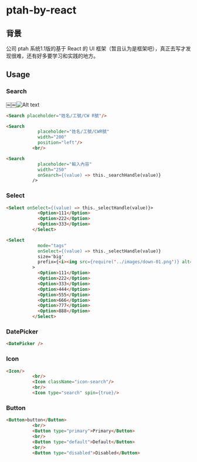 # ptah-by-react

## 背景

公司 ptah 系统1.1版的基于 React 的 UI 框架（暂且认为是框架吧），真正去写才发现很难，还有好多要学习和实践的地方。

## Usage

### Search

￼￼![Alt text](https://github.com/Caleboy/ptah-by-react/new/master/)

```html
<Search placeholder="姓名/工號/CW￼R號"/>
```

```html
<Search
            placeholder="姓名/工號/CWR號"
            width="200"
            position="left"/>
          <br/>
```

```html
<Search
            placeholder="輸入內容"
            width="250"
            onSearch={(value) => this._searchHandle(value)}
          />
```

### Select

```html
<Select onSelect={(value) => this._selectHandle(value)}>
            <Option>111</Option>
            <Option>222</Option>
            <Option>333</Option>
          </Select>
```

```html
<Select
            mode="tags"
            onSelect={(value) => this._selectHandle(value)}
            size='big'
            prefix={<i><img src={require('../images/down-01.png')} alt=""/></i>}
          >
            <Option>111</Option>
            <Option>222</Option>
            <Option>333</Option>
            <Option>444</Option>
            <Option>555</Option>
            <Option>666</Option>
            <Option>777</Option>
            <Option>888</Option>
          </Select>
```

### DatePicker

```html
<DatePicker />
```

### Icon

```html
<Icon/>
          <br/>
          <Icon className="icon-search"/>
          <br/>
          <Icon type="search" spin={true}/>
```


### Button


```html
<Button>button</Button>
          <br/>
          <Button type="primary">Primary</Button>
          <br/>
          <Button type="default">Default</Button>
          <br/>
          <Button type="disabled">Disabled</Button>
```
